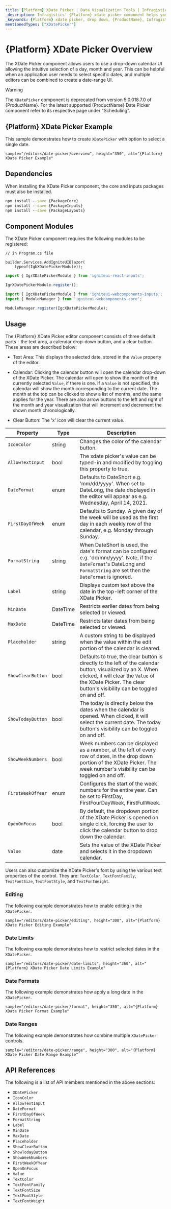 ```yaml
---
title: {Platform} XDate Picker | Data Visualization Tools | Infragistics
_description: Infragistics' {Platform} xdate picker component helps your users select dates. Improve your graphs and visualization with Ignite UI for {Platform}!
_keywords: {Platform} xdate picker, drop down, {ProductName}, Infragistics
mentionedTypes: ["XDatePicker"]
---
```

# {Platform} XDate Picker Overview

The XDate Picker component allows users to use a drop-down calendar UI allowing the intuitive selection of a day, month and year. This can be helpful when an application user needs to select specific dates, and multiple editors can be combined to create a date-range UI.

> [!WARNING]
> The `XDatePicker` component is deprecated from version <!-- WebComponents -->5.0.0<!-- end: WebComponents --><!-- React -->18.7.0<!-- end: React --> of {ProductName}. For the latest supported {ProductName} Date Picker component refer to its respective page under "Scheduling".

## {Platform} XDate Picker Example

This sample demonstrates how to create `XDatePicker` with option to select a single date.

`sample="/editors/date-picker/overview", height="350", alt="{Platform} XDate Picker Example"`



<!-- React, WebComponents -->
## Dependencies
When installing the XDate Picker component, the core and inputs packages must also be installed.

```cmd
npm install --save {PackageCore}
npm install --save {PackageInputs}
npm install --save {PackageLayouts}
```
<!-- end: React, WebComponents -->

## Component Modules

The XDate Picker component requires the following modules to be registered:

```razor
// in Program.cs file

builder.Services.AddIgniteUIBlazor(
    typeof(IgbXDatePickerModule));
```

```ts
import { IgrXDatePickerModule } from 'igniteui-react-inputs';

IgrXDatePickerModule.register();
```

```ts
import { IgcXDatePickerModule } from 'igniteui-webcomponents-inputs';
import { ModuleManager } from 'igniteui-webcomponents-core';

ModuleManager.register(IgcXDatePickerModule);
```

<div class="divider--half"></div>

## Usage

The {Platform} XDate Picker editor component consists of three default parts - the text area, a calendar drop-down button, and a clear button. These areas are described below:

- Text Area: This displays the selected date, stored in the `Value` property of the editor.

- Calendar: Clicking the calendar button will open the calendar drop-down of the XDate Picker. The calendar will open to show the month of the currently selected `Value`, if there is one. If a `Value` is not specified, the calendar will show the month corresponding to the current date. The month at the top can be clicked to show a list of months, and the same applies for the year. There are also arrow buttons to the left and right of the month and year visualization that will increment and decrement the shown month chronologically.

- Clear Button: The 'x' icon will clear the current value.

| Property | Type | Description |
| ---------|------|------------ |
| `IconColor` | string | Changes the color of the calendar button. |
| `AllowTextInput`  |  bool   |  The xdate picker's value can be typed-in and modified by toggling this property to true. |
| `DateFormat` | enum | Defaults to DateShort e.g. 'mm/dd/yyyy'. When set to DateLong, the date displayed in the editor will appear as e.g. Wednesday, April 14, 2021. |
| `FirstDayOfWeek` | enum | Defaults to Sunday. A given day of the week will be used as the first day in each weekly row of the calendar, e.g. Monday through Sunday. |
| `FormatString` | string  | When DateShort is used, the date's format can be configured e.g. 'dd/mm/yyyy'. Note, if the `DateFormat`'s DateLong and `FormatString` are set then the `DateFormat` is ignored. |
| `Label`  |  string | Displays custom text above the date in the top-left corner of the XDate Picker. |
| `MinDate` | DateTime | Restricts earlier dates from being selected or viewed. |
| `MaxDate` | DateTime | Restricts later dates from being selected or viewed. |
| `Placeholder` | string  |  A custom string to be displayed when the value within the edit portion of the calendar is cleared. |
| `ShowClearButton` | bool  |  Defaults to true, the clear button is directly to the left of the calendar button, visualized by an X. When clicked, it will clear the `Value` of the XDate Picker. The clear button's visibility can be toggled on and off. |
| `ShowTodayButton`| bool  |  The today is directly below the dates when the calendar is opened. When clicked, it will select the current date. The today button's visibility can be toggled on and off. |
| `ShowWeekNumbers` | bool | Week numbers can be displayed as a number, at the left of every row of dates, in the drop down portion of the XDate Picker. The week number's visibility can be toggled on and off. |
| `FirstWeekOfYear` | enum | Configures the start of the week numbers for the entire year. Can be set to FirstDay, FirstFourDayWeek, FirstFullWeek. |
| `OpenOnFocus` | bool | By default, the dropdown portion of the XDate Picker is opened on single click, forcing the user to click the calendar button to drop down the calendar. |
| `Value` | date | Sets the value of the XDate Picker and selects it in the dropdown calendar. |

Users can also customize the XDate Picker's font by using the various text properties of the control. They are: `TextColor`, `TextFontFamily`, `TextFontSize`, `TextFontStyle`, and `TextFontWeight`.

### Editing

The following example demonstrates how to enable editing in the `XDatePicker`.

`sample="/editors/date-picker/editing", height="300", alt="{Platform} XDate Picker Editing Example"`



<div class="divider--half"></div>

### Date Limits

The following example demonstrates how to restrict selected dates in the `XDatePicker`.

`sample="/editors/date-picker/date-limits", height="360", alt="{Platform} XDate Picker Date Limits Example"`



<div class="divider--half"></div>

### Date Formats

The following example demonstrates how apply a long date in the `XDatePicker`.

`sample="/editors/date-picker/format", height="350", alt="{Platform} XDate Picker Format Example"`



<div class="divider--half"></div>

### Date Ranges

The following example demonstrates how combine multiple `XDatePicker` controls.

`sample="/editors/date-picker/range", height="300", alt="{Platform} XDate Picker Date Range Example"`



<div class="divider--half"></div>

## API References

The following is a list of API members mentioned in the above sections:

- `XDatePicker`
- `IconColor`
- `AllowTextInput`
- `DateFormat`
- `FirstDayOfWeek`
- `FormatString`
- `Label`
- `MinDate`
- `MaxDate`
- `Placeholder`
- `ShowClearButton`
- `ShowTodayButton`
- `ShowWeekNumbers`
- `FirstWeekOfYear`
- `OpenOnFocus`
- `Value`
- `TextColor`
- `TextFontFamily`
- `TextFontSize`
- `TextFontStyle`
- `TextFontWeight`
